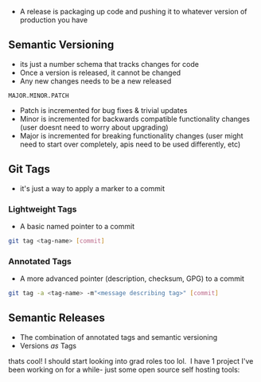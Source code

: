 - A release is packaging up code and pushing it to whatever version of production you have

## Semantic Versioning

- its just a number schema that tracks changes for code
- Once a version is released, it cannot be changed
- Any new changes needs to be a new released

```
MAJOR.MINOR.PATCH
```

- Patch is incremented for bug fixes & trivial updates
- Minor is incremented for backwards compatible functionality changes (user doesnt need to worry about upgrading)
- Major is incremented for breaking functionality changes (user might need to start over completely, apis need to be used differently, etc)


## Git Tags

- it's just a way to apply a marker to a commit

### Lightweight Tags

- A basic named pointer to a commit

```bash
git tag <tag-name> [commit]
```

### Annotated Tags

- A more advanced pointer (description, checksum, GPG) to a commit

```bash
git tag -a <tag-name> -m"<message describing tag>" [commit] 
```

## Semantic Releases

- The combination of annotated tags and semantic versioning
- Versions *as* Tags


thats cool! I should start looking into grad roles too lol.  I have 1 project I've been working on for a while- just some open source self hosting tools:
